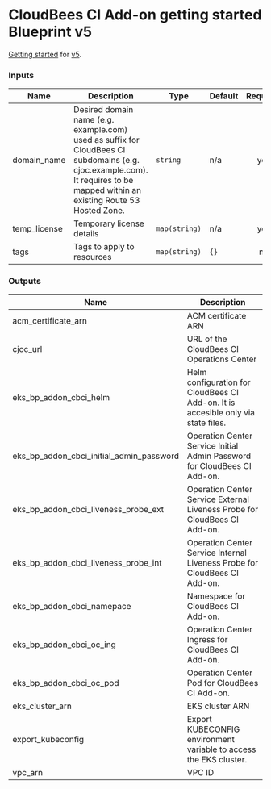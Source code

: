 # CloudBees CI Add-on getting started Blueprint v5

[Getting started](../README.md) for [v5](https://github.com/aws-ia/terraform-aws-eks-blueprints/tree/v5.0.0).

<!-- BEGIN_TF_DOCS -->
### Inputs

| Name | Description | Type | Default | Required |
|------|-------------|------|---------|:--------:|
| domain_name | Desired domain name (e.g. example.com) used as suffix for CloudBees CI subdomains (e.g. cjoc.example.com). It requires to be mapped within an existing Route 53 Hosted Zone. | `string` | n/a | yes |
| temp_license | Temporary license details | `map(string)` | n/a | yes |
| tags | Tags to apply to resources | `map(string)` | `{}` | no |

### Outputs

| Name | Description |
|------|-------------|
| acm_certificate_arn | ACM certificate ARN |
| cjoc_url | URL of the CloudBees CI Operations Center |
| eks_bp_addon_cbci_helm | Helm configuration for CloudBees CI Add-on. It is accesible only via state files. |
| eks_bp_addon_cbci_initial_admin_password | Operation Center Service Initial Admin Password for CloudBees CI Add-on. |
| eks_bp_addon_cbci_liveness_probe_ext | Operation Center Service External Liveness Probe for CloudBees CI Add-on. |
| eks_bp_addon_cbci_liveness_probe_int | Operation Center Service Internal Liveness Probe for CloudBees CI Add-on. |
| eks_bp_addon_cbci_namepace | Namespace for CloudBees CI Add-on. |
| eks_bp_addon_cbci_oc_ing | Operation Center Ingress for CloudBees CI Add-on. |
| eks_bp_addon_cbci_oc_pod | Operation Center Pod for CloudBees CI Add-on. |
| eks_cluster_arn | EKS cluster ARN |
| export_kubeconfig | Export KUBECONFIG environment variable to access the EKS cluster. |
| vpc_arn | VPC ID |
<!-- END_TF_DOCS -->